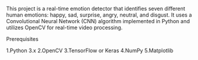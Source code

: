 This project is a real-time emotion detector that identifies seven different human emotions: happy, sad, surprise, angry, neutral, and disgust. It uses a Convolutional Neural Network (CNN) algorithm implemented in Python and utilizes OpenCV for real-time video processing.

Prerequisites

1.Python 3.x
2.OpenCV
3.TensorFlow or Keras
4.NumPy
5.Matplotlib
